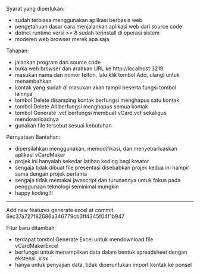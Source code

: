 Syarat yang diperlukan:
- sudah terbiasa menggunakan aplikasi berbasis web
- pengetahuan dasar cara menjalankan aplikasi web dari source code
- dotnet runtime versi >= 8 sudah terinstall di operasi sistem
- moderen web browser merek apa saja

Tahapan:
- jalankan program dari source code
- buka web browser dan arahkan URL ke http://localhost:3219
- masukan nama dan nomor telfon, lalu klik tombol Add, ulangi untuk menambahkan
- kontak yang sudah di masukan akan tampil beserta fungsi tombol lainnya
- tombol Delete disamping kontak berfungsi menghapus satu kontak
- tombol Delete All berfungsi menghapus semua kontak
- tombol Generate .vcf berfungsi membuat vCard.vcf sekaligus mendownloadnya
- gunakan file tersebut sesuai kebutuhan

Pernyataan Bantahan:
- dipersilahkan menggunakan, memodifikasi, dan menyebarluaskan aplikasi vCardMaker
- projek ini hanyalah sekedar latihan koding bagi kreator
- sengaja tidak dibuat file presentasi disebabkan projek kedua ini hampir sama dengan projek pertama
- sengaja tidak memakai javascript dan turunannya untuk fokus pada penggunaan teknologi seminimal mungkin
- happy koding!!!

-----------------------------------------------------------------------------------
Add new features generate excel at commit: 6ec37a727f82686a346779cb3ff4345f04f1b947

Fitur baru ditambah:
- terdapat tombol Generate Excel untuk mendownload file vCardMakerExcel
- berfungsi untuk menampilkan data dalam bentuk spreadsheet dengan ekstensi .xlsx
- hanya untuk penyajian data, tidak diperuntukan import kontak ke ponsel
